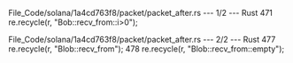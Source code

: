 File_Code/solana/1a4cd763f8/packet/packet_after.rs --- 1/2 --- Rust
                                                                                                                                                           471                     re.recycle(r, "Bob::recv_from::i>0");

File_Code/solana/1a4cd763f8/packet/packet_after.rs --- 2/2 --- Rust
477                     re.recycle(r, "Blob::recv_from");                                                                                                    478                     re.recycle(r, "Blob::recv_from::empty");

